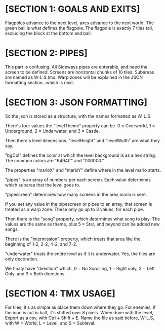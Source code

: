 # [SECTION 1: GOALS AND EXITS]

Flagpoles advance to the next level, axes advance to the next world. The green ball is what defines the flagpole. The flagpole is exactly 7 tiles tall, excluding the block at the bottom and ball.

# [SECTION 2: PIPES]

This part is confusing. All Sideways pipes are enterable, and need the screen to be defined. Screens are horizontal chunks of 16 tiles. Subareas are named as W-L.S.tmx. Warp zones will be explained in the JSON formatting section...which is next.

# [SECTION 3: JSON FORMATTING]

So the json is stored as a structure, with the names formatted as W-L.S.

There's four values the "levelTheme" property can be. 0 = Overworld, 1 = Underground, 2 = Underwater, and 3 = Castle.

Then there's level dimensions. "levelHeight" and "levelWidth" are what they say.

"bgCol" defines the color at which the level background is as a hex string. The common colors are "9494ff" and "000000."

The properties "marioX" and "marioY" define where in the level mario starts.

"pipes" is an array of numbers per each screen. Each value determines which subarea that the level goes to.

"pipescreen" determines how many screens in the area mario is sent.

If you set any value in the pipescreen or pipes to an array, that screen is treated as a warp zone. These only go up to 3 values, for each pipe.

Then there is the "song" property, which determines what song to play. The values are the same as theme, plus 5 = Star, and beyond can be added new songs.

There is the "intermission" property, which treats that area like the beginning of 1-2, 2-2, 4-2, and 7-2.

"underwater" treats the entire level as if it is underwater. Yes, the tiles are only decoration.

We finaly have "direction" which, 0 = No Scrolling, 1 = Right only, 2 = Left Only, and 3 = Both directions.

# [SECTION 4: TMX USAGE]

For tiles, it's as simple as place them down where they go. For enemies, if the icon is cut in half, it's shifted over 8 pixels. When done with the level, Export as a csv, with Ctrl + Shift + E. Name the file as said before, W-L.S, with W = World, L = Level, and S = Sublevel.